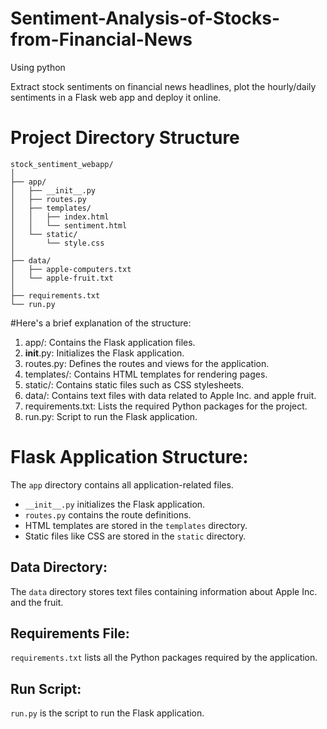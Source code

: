 # Sentiment-Analysis-of-Stocks-from-Financial-News
Using python 

Extract stock sentiments on financial news headlines, plot the hourly/daily sentiments in a Flask web app and deploy it online.

# Project Directory Structure

```
stock_sentiment_webapp/
│
├── app/
│   ├── __init__.py
│   ├── routes.py
│   ├── templates/
│   │   ├── index.html
│   │   └── sentiment.html
│   └── static/
│       └── style.css
│
├── data/
│   ├── apple-computers.txt
│   └── apple-fruit.txt
│
├── requirements.txt
└── run.py
```




#Here's a brief explanation of the structure:

1. app/: Contains the Flask application files.
2. __init__.py: Initializes the Flask application.
3. routes.py: Defines the routes and views for the application.
4. templates/: Contains HTML templates for rendering pages.
5. static/: Contains static files such as CSS stylesheets.
6. data/: Contains text files with data related to Apple Inc. and apple fruit.
7. requirements.txt: Lists the required Python packages for the project.
8. run.py: Script to run the Flask application.

# Flask Application Structure:

The `app` directory contains all application-related files.

- `__init__.py` initializes the Flask application.
- `routes.py` contains the route definitions.
- HTML templates are stored in the `templates` directory.
- Static files like CSS are stored in the `static` directory.

## Data Directory:

The `data` directory stores text files containing information about Apple Inc. and the fruit.

## Requirements File:

`requirements.txt` lists all the Python packages required by the application.

## Run Script:

`run.py` is the script to run the Flask application.




